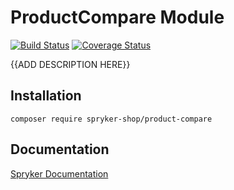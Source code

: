 # ProductCompare Module
[![Build Status](https://travis-ci.org/spryker-shop/product-compare.svg)](https://travis-ci.org/spryker-shop/product-compare)
[![Coverage Status](https://coveralls.io/repos/github/spryker-shop/product-compare/badge.svg)](https://coveralls.io/github/spryker-shop/product-compare)

{{ADD DESCRIPTION HERE}}

## Installation

```
composer require spryker-shop/product-compare
```

## Documentation

[Spryker Documentation](https://academy.spryker.com/developing_with_spryker/module_guide/modules.html)
